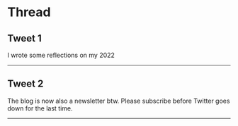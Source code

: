 # Thread

## Tweet 1

I wrote some reflections on my 2022

---

## Tweet 2

The blog is now also a newsletter btw. Please subscribe before Twitter goes down for the last time.

---

